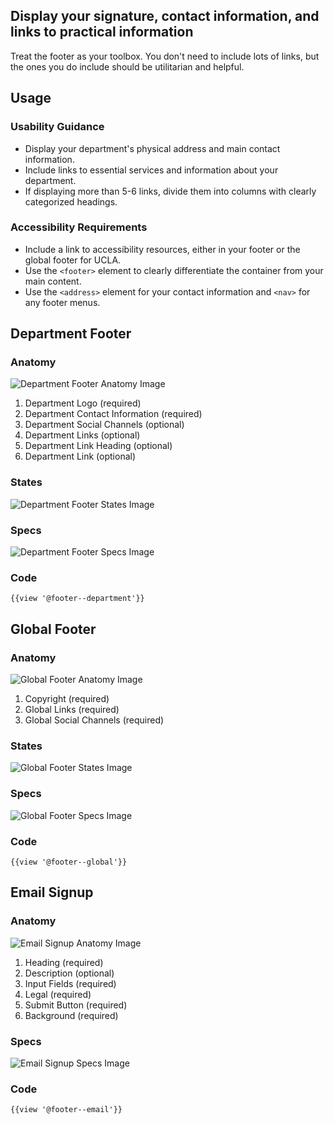 ## Display your signature, contact information, and links to practical information

Treat the footer as your toolbox. You don't need to include lots of links, but the ones you do include should be utilitarian and helpful.

## **Usage**

### **Usability Guidance**

* Display your department's physical address and main contact information.
* Include links to essential services and information about your department.
* If displaying more than 5-6 links, divide them into columns with clearly categorized headings.

### **Accessibility Requirements**

* Include a link to accessibility resources, either in your footer or the global footer for UCLA.
* Use the `<footer>` element to clearly differentiate the container from your main content.
* Use the `<address>` element for your contact information and `<nav>` for any footer menus.

## **Department Footer**

### **Anatomy**

<img class="doc-images" alt="Department Footer Anatomy Image" title="Department Footer Anatomy Image" src="/build/docs/img/Footer/Department_Footer/deptfooter-anatomy.jpg"/>

1. Department Logo (required)
2. Department Contact Information (required)
3. Department Social Channels (optional)
4. Department Links (optional)
5. Department Link Heading (optional)
6. Department Link (optional)


### **States**

<img class="doc-images" alt="Department Footer States Image" title="Department Footer States Image" src="/build/docs/img/Footer/Department_Footer/deptfooter-states.jpg"/>

### **Specs**

<img class="doc-images" alt="Department Footer Specs Image" title="Department Footer Specs Image" src="/build/docs/img/Footer/Department_Footer/deptfooter-specs.jpg"/>

### **Code**

```
{{view '@footer--department'}}
```

## **Global Footer**

### **Anatomy**

<img class="doc-images" alt="Global Footer Anatomy Image" title="Global Footer Anatomy Image" src="/build/docs/img/Footer/Global_Footer/globalfooter-anatomy.jpg"/>

1. Copyright (required)
2. Global Links (required)
3. Global Social Channels (required)


### **States**

<img class="doc-images" alt="Global Footer States Image" title="Global Footer States Image" src="/build/docs/img/Footer/Global_Footer/globalfooter-states.jpg"/>

### **Specs**

<img class="doc-images" alt="Global Footer Specs Image" title="Global Footer Specs Image" src="/build/docs/img/Footer/Global_Footer/globalfooter-specs.jpg"/>

### **Code**

```
{{view '@footer--global'}}
```

## **Email Signup**

### **Anatomy**

<img class="doc-images" alt="Email Signup Anatomy Image" title="Email Signup Anatomy Image" src="/build/docs/img/Footer/Email_Footer/emailsignup-anatomy.jpg"/>

1. Heading (required)
2. Description (optional)
3. Input Fields (required)
4. Legal (required)
5. Submit Button (required)
6. Background (required)


### **Specs**

<img class="doc-images" alt="Email Signup Specs Image" title="Email Signup Specs Image" src="/build/docs/img/Footer/Email_Footer/emailsignup-specs.jpg"/>

### **Code**

```
{{view '@footer--email'}}
```
